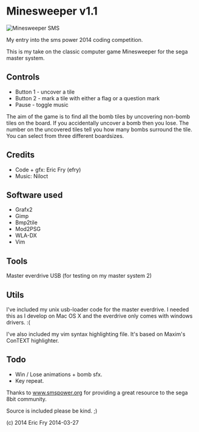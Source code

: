 # Minesweeper v1.1

![Minesweeper SMS](images/Minesweeper-SMS.png)

My entry into the sms power 2014 coding competition.

This is my take on the classic computer game Minesweeper for the sega master
system.

## Controls

 * Button 1 - uncover a tile
 * Button 2 - mark a tile with either a flag or a question mark
 * Pause    - toggle music

The aim of the game is to find all the bomb tiles by uncovering non-bomb
tiles on the board. If you accidentally uncover a bomb then you lose.
The number on the uncovered tiles tell you how many bombs surround the
tile.
You can select from three different boardsizes.


## Credits

 * Code + gfx: Eric Fry (efry)
 * Music:      Niloct

## Software used

* Grafx2
* Gimp
* Bmp2tile
* Mod2PSG
* WLA-DX
* Vim

## Tools

Master everdrive USB (for testing on my master system 2)

## Utils

I've included my unix usb-loader code for the master everdrive. I needed this
as I develop on Mac OS X and the everdrive only comes with windows drivers. :(

I've also included my vim syntax highlighting file. It's based on Maxim's
ConTEXT highlighter.

## Todo

* Win / Lose animations + bomb sfx.
* Key repeat.

Thanks to www.smspower.org for providing a great resource to the sega 8bit
community.

Source is included please be kind. ;)

(c) 2014 Eric Fry 2014-03-27
